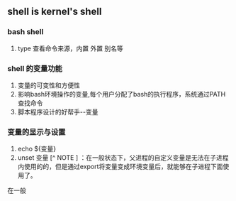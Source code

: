 ## shell is kernel's shell

### bash shell

1. type 查看命令来源，内置 外置 别名等

### shell 的变量功能
1. 变量的可变性和方便性
2. 影响bash环境操作的变量,每个用户分配了bash的执行程序，系统通过PATH查找命令
3. 脚本程序设计的好帮手--变量

### 变量的显示与设置

1. echo ${变量}
2. unset 变量
[^ NOTE ] ：在一般状态下，父进程的自定义变量是无法在子进程内使用的的，但是通过export将变量变成环境变量后，就能够在子进程下面使用了。


在一般
